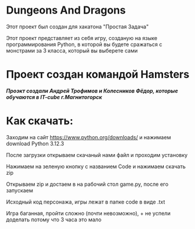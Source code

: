 **Dungeons And Dragons**
========================

 Этот проект был создан для хакатона "Простая Задача"

 Этот проект представляет из себя игру, созданую на языке программирования Python, в которой вы будете сражаться с монстрами за 3 класса, который вы выберете сами

 Проект создан командой Hamsters
 =============================
 
 ***Проэкт создали Андрей Трофимов и Колесников Фёдор, которые обучаются в IT-cube г.Магнитогорск***

Как скачать: 
==========

 Заходим на сайт https://www.python.org/downloads/ и нажимаем download Python 3.12.3

 После загрузки открываем скачаный нами файл и проходим установку

 Нажимаем на зеленую кнопку с названием Code и нажимаем скачать zip

 Открываем zip и достаем в на рабочий стол game.py, после его запускаем

 Исходный код персонажа, игры лежат в папке code в виде .txt

 Игра баганная, пройти сложно (почти невозможно), + не успели доделать потому что 3 часа это мало
